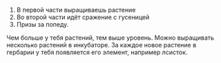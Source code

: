 1. В первой части выращиваешь растение
2. Во второй части идёт сражение с гусеницей
3. Призы за попеду.

Чем больше у тебя растений, тем выше уровень.
Можно выращивать несколько растений в инкубаторе.
За каждое новое растение в гербарии у тебя появляется его элемент, например лсисток.